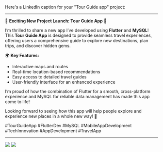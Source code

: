 Here's a LinkedIn caption for your "Tour Guide app" project:

---

🚀 **Exciting New Project Launch: Tour Guide App** 🚀

I’m thrilled to share a new app I’ve developed using **Flutter** and **MySQL**! This **Tour Guide App** is designed to provide seamless travel experiences, offering users a comprehensive guide to explore new destinations, plan trips, and discover hidden gems.

🌍 **Key Features:**
- Interactive maps and routes
- Real-time location-based recommendations
- Easy access to detailed travel guides
- User-friendly interface for an enhanced experience

I’m proud of how the combination of Flutter for a smooth, cross-platform experience and MySQL for reliable data management has made this app come to life!

Looking forward to seeing how this app will help people explore and experience new places in a whole new way! 🌟

#TourGuideApp #FlutterDev #MySQL #MobileAppDevelopment #TechInnovation #AppDevelopment #TravelApp

---

<img src="https://github.com/user-attachments/assets/cd0746fc-b384-441d-9e25-5b32dc16e7e9">
<img src="https://github.com/user-attachments/assets/ac9dfad8-f489-44c5-b0f0-41e38e91dcc5">
